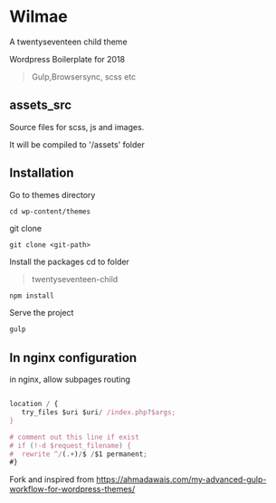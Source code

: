# Wilmae
A twentyseventeen child theme

Wordpress Boilerplate for 2018

> Gulp,Browsersync, scss etc

## assets_src
Source files for scss, js and images.

It will be compiled to '/assets' folder

## Installation
Go to themes directory
```
cd wp-content/themes
```

git clone <git-repo> 
```
git clone <git-path>
```

Install the packages
cd to folder 

> twentyseventeen-child 
```javascript
npm install
```

Serve the project
```javascript
gulp
```

## In nginx configuration
in nginx, allow subpages routing

```javascript

location / {
   try_files $uri $uri/ /index.php?$args;
}

# comment out this line if exist
# if (!-d $request_filename) {
#  rewrite ^/(.+)/$ /$1 permanent;
#}

```

Fork and inspired from https://ahmadawais.com/my-advanced-gulp-workflow-for-wordpress-themes/
